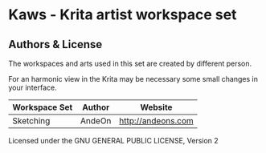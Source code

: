 Kaws - Krita artist workspace set
=================================

Authors & License
-----------------

The workspaces and arts used in this set are created by different person.

For an harmonic view in the Krita may be necessary some small changes in your interface.


| Workspace Set    |  Author      | Website        
| ---------------- | ------------ | -------------------------------------------
| Sketching        | AndeOn       | http://andeons.com 


Licensed under the GNU GENERAL PUBLIC LICENSE, Version 2
